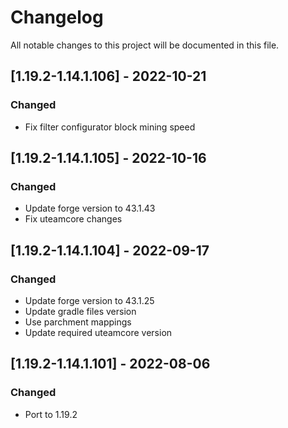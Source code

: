 # Changelog
All notable changes to this project will be documented in this file.

## [1.19.2-1.14.1.106] - 2022-10-21
### Changed
 - Fix filter configurator block mining speed

## [1.19.2-1.14.1.105] - 2022-10-16
### Changed
 - Update forge version to 43.1.43
 - Fix uteamcore changes
 
## [1.19.2-1.14.1.104] - 2022-09-17
### Changed
 - Update forge version to 43.1.25
 - Update gradle files version
 - Use parchment mappings
 - Update required uteamcore version

## [1.19.2-1.14.1.101] - 2022-08-06
### Changed
 - Port to 1.19.2